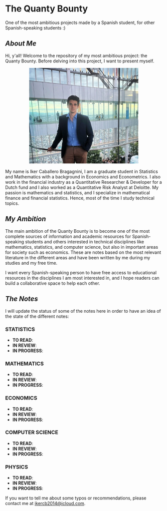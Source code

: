 # The Quanty Bounty

One of the most ambitious projects made by a Spanish student, for other Spanish-speaking students :)

*About Me*
------------

Hi, y'all! Welcome to the repository of my most ambitious project: the Quanty Bounty. Before delving into this project, I want to present myself.

<p align="center">
  <img src="images/Umeda_Sky.jpg" alt="Me at the Umeda Sky Building" width="350">
</p>

My name is Iker Caballero Bragagnini, I am a graduate student in Statistics and Mathematics with a background in Economics and Econometrics. I also work in the financial industry as a Quantitative Researcher & Developer for a Dutch fund and I also worked as a Quantitative Risk Analyst at Deloitte. My passion is mathematics and statistics, and I specialize in mathematical finance and financial statistics. Hence, most of the time I study technical topics.

*My Ambition*
------------

The main ambition of the Quanty Bounty is to become one of the most complete sources of information and academic resources for Spanish-speaking students and others interested in technical disciplines like mathematics, statistics, and computer science, but also in important areas for society such as economics. These are notes based on the most relevant literature in the different areas and have been written by me during my studies and my free time.

I want every Spanish-speaking person to have free access to educational resources in the disciplines I am most interested in, and I hope readers can build a collaborative space to help each other.

*The Notes*
------------

I will update the status of some of the notes here in order to have an idea of the state of the different notes:

### STATISTICS

- **TO READ**:
- **IN REVIEW**:
- **IN PROGRESS**:

### MATHEMATICS

- **TO READ**:
- **IN REVIEW**:
- **IN PROGRESS**:

### ECONOMICS

- **TO READ**:
- **IN REVIEW**:
- **IN PROGRESS**:

### COMPUTER SCIENCE

- **TO READ**:
- **IN REVIEW**:
- **IN PROGRESS**:

### PHYSICS

- **TO READ**:
- **IN REVIEW**:
- **IN PROGRESS**:

If you want to tell me about some typos or recommendations, please contact me at ikercb2014@icloud.com.
